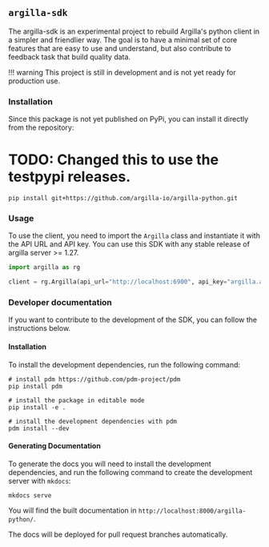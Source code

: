 ## `argilla-sdk` 

The argilla-sdk is an experimental project to rebuild Argilla's python client in a simpler and friendlier way. The goal is to have a minimal set of core features that are easy to use and understand, but also contribute to feedback task that build quality data.

!!! warning
    This project is still in development and is not yet ready for production use.

### Installation

Since this package is not yet published on PyPi, you can install it directly from the repository:

# TODO: Changed this to use the testpypi releases.
```console
pip install git+https://github.com/argilla-io/argilla-python.git
```

### Usage

To use the client, you need to import the `Argilla` class and instantiate it with the API URL and API key. You can use this SDK with any stable release of argilla server >= 1.27.

```python
import argilla as rg

client = rg.Argilla(api_url="http://localhost:6900", api_key="argilla.apikey")
```

### Developer documentation

If you want to contribute to the development of the SDK, you can follow the instructions below.

#### Installation

To install the development dependencies, run the following command:

```console
# install pdm https://github.com/pdm-project/pdm
pip install pdm

# install the package in editable mode
pip install -e .

# install the development dependencies with pdm
pdm install --dev
```

#### Generating Documentation

To generate the docs you will need to install the development dependencies, and run the following command to create the development server with `mkdocs`:

```console
mkdocs serve
```

You will find the built documentation in `http://localhost:8000/argilla-python/`. 

The docs will be deployed for pull request branches automatically.
